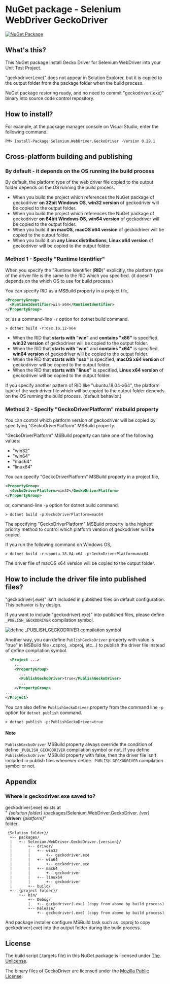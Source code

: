 # NuGet package - Selenium WebDriver GeckoDriver

[![NuGet Package](https://img.shields.io/nuget/v/Selenium.WebDriver.GeckoDriver.svg)](https://www.nuget.org/packages/Selenium.WebDriver.GeckoDriver/)

## What's this?

This NuGet package install Gecko Driver for Selenium WebDriver into your Unit Test Project.

"geckodriver(.exe)" does not appear in Solution Explorer, but it is copied to the output folder from the package folder when the build process.

NuGet package restoring ready, and no need to commit "geckodriver(.exe)" binary into source code control repository.

## How to install?

For example, at the package manager console on Visual Studio, enter the following command.

    PM> Install-Package Selenium.WebDriver.GeckoDriver -Version 0.29.1

## Cross-platform building and publishing

### By default - it depends on the OS running the build process

By default, the platform type of the web driver file copied to the output folder depends on the OS running the build process.

- When you build the project which references the NuGet package of geckodriver **on 32bit Windows OS**, **win32 version** of geckodriver will be copied to the output folder.
- When you build the project which references the NuGet package of geckodriver **on 64bit Windows OS**, **win64 version** of geckodriver will be copied to the output folder.
- When you build it **on macOS**, **macOS x64 version** of geckodriver will be copied to the output folder.
- When you build it on **any Linux distributions**, **Linux x64 version** of geckodriver will be copied to the output folder.

### Method 1 - Specify "Runtime Identifier"

When you specify the "Runtime Identifier (**RID**)" explicitly, the platform type of the driver file is the same to the RID which you specified. (it doesn't depends on the which OS to use for build process.)

You can specify RID as a MSBuild property in a project file,

```xml
<PropertyGroup>
  <RuntimeIdentifier>win-x64</RuntimeIdentifier>
</PropertyGroup>
```

or, as a command-line `-r` option for dotnet build command.

```shell
> dotnet build -r:osx.10.12-x64
```

- When the RID that **starts with "win"** and **contains "x86"** is specified, **win32 version** of geckodriver will be copied to the output folder.
- When the RID that **starts with "win"** and **contains "x64"** is specified, **win64 version** of geckodriver will be copied to the output folder.
- When the RID that **starts with "osx"** is specified, **macOS x64 version** of geckodriver will be copied to the output folder.
- When the RID that **starts with "linux"** is specified, **Linux x64 version** of geckodriver will be copied to the output folder.

If you specify another pattern of RID like "ubuntu.18.04-x64", the platform type of the web driver file which will be copied to the output folder depends on the OS running the build process. (default behavior.)

### Method 2 - Specify "GeckoDriverPlatform" msbuild property

You can control which platform version of geckodriver will be copied by specifying "GeckoDriverPlatform" MSBuild property.

"GeckoDriverPlatform" MSBuild property can take one of the following values:

- "win32"
- "win64"
- "mac64"
- "linux64"

You can specify "GeckoDriverPlatform" MSBuild property in a project file,

```xml
<PropertyGroup>
  <GeckoDriverPlatform>win32</GeckoDriverPlatform>
</PropertyGroup>
```

or, command-line `-p` option for dotnet build command.

```shell
> dotnet build -p:GeckoDriverPlatform=mac64
```

The specifying "GeckoDriverPlatform" MSBuild property is the highest priority method to control which platform version of geckodriver will be copied.

If you run the following command on Windows OS,

```shell
> dotnet build -r:ubuntu.18.04-x64 -p:GeckoDriverPlatform=mac64
```

The driver file of macOS x64 version will be copied to the output folder.

## How to include the driver file into published files?

"geckodriver(.exe)" isn't included in published files on default configuration. This behavior is by design.

If you want to include "geckodriver(.exe)" into published files, please define `_PUBLISH_GECKODRIVER` compilation symbol.

![define _PUBLISH_GECKODRIVER compilation symbol](https://raw.githubusercontent.com/jsakamoto/nupkg-selenium-webdriver-geckodriver/master/.asset/define_PUBLISH_GECKODRIVER_compilation_symbol.png)

Another way, you can define `PublishGeckoDriver` property with value is "true" in MSBuild file (.csproj, .vbproj, etc...) to publish the driver file instead of define compilation symbol.

```xml
  <Project ...>
    ...
    <PropertyGroup>
      ...
      <PublishGeckoDriver>true</PublishGeckoDriver>
      ...
    </PropertyGroup>
...
</Project>
```

You can also define `PublishGeckoDriver` property from the command line `-p` option for `dotnet publish` command.

```shell
> dotnet publish -p:PublishGeckoDriver=true
```
#### Note

`PublishGeckoDriver` MSBuild property always override the condition of define `_PUBLISH_GECKODRIVER` compilation symbol or not. If you define `PublishGeckoDriver` MSBuild property with false, then the driver file isn't included in publish files whenever define `_PUBLISH_GECKODRIVER` compilation symbol or not.

## Appendix

### Where is geckodriver.exe saved to?

geckodriver(.exe) exists at  
" _{solution folder}_ /packages/Selenium.WebDriver.GeckoDriver. _{ver}_ /**driver**/ _{platform}_"  
folder.

     {Solution folder}/
      +-- packages/
      |   +-- Selenium.WebDriver.GeckoDriver.{version}/
      |       +-- driver/
      |       |   +-- win32
      |       |       +-- geckodriver.exe
      |       |   +-- win64
      |       |       +-- geckodriver.exe
      |       |   +-- mac64
      |       |       +-- geckodriver
      |       |   +-- linux64
      |       |       +-- geckodriver
      |       +-- build/
      +-- {project folder}/
          +-- bin/
              +-- Debug/
              |   +-- geckodriver(.exe) (copy from above by build process)
              +-- Release/
                  +-- geckodriver(.exe) (copy from above by build process)

 And package installer configure MSBuild task such as .csproj to
 copy geckodriver(.exe) into the output folder during the build process.

## License

The build script (.targets file) in this NuGet package is licensed under [The Unlicense](https://github.com/jsakamoto/nupkg-selenium-webdriver-geckodriver/blob/master/LICENSE).

The binary files of GeckoDriver are licensed under the [Mozilla Public License](https://www.mozilla.org/en-US/MPL/2.0/).
